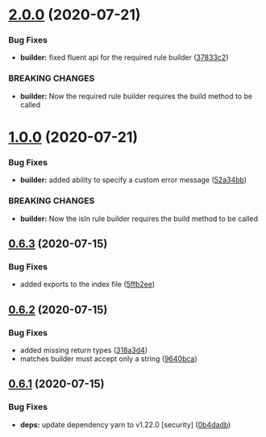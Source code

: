 # [2.0.0](https://github.com/ziccardi/json-data-validator/compare/1.0.0...2.0.0) (2020-07-21)


### Bug Fixes

* **builder:** fixed fluent api for the required rule builder ([37833c2](https://github.com/ziccardi/json-data-validator/commit/37833c2278673ee1cb015bb00c2c5e6a088be53b))


### BREAKING CHANGES

* **builder:** Now the required rule builder requires the build method
to be called



# [1.0.0](https://github.com/ziccardi/json-data-validator/compare/0.6.3...1.0.0) (2020-07-21)


### Bug Fixes

* **builder:** added ability to specify a custom error message ([52a34bb](https://github.com/ziccardi/json-data-validator/commit/52a34bb05b30d203180f52c168730c1c38b1666c))


### BREAKING CHANGES

* **builder:** Now the isIn rule builder requires the build method to
be called



## [0.6.3](https://github.com/ziccardi/json-data-validator/compare/0.6.2...0.6.3) (2020-07-15)


### Bug Fixes

* added exports to the index file ([5ffb2ee](https://github.com/ziccardi/json-data-validator/commit/5ffb2eefe33dc82ed85e39f9f309be282c0ff45e))



## [0.6.2](https://github.com/ziccardi/json-data-validator/compare/0.6.1...0.6.2) (2020-07-15)


### Bug Fixes

* added missing return types ([318a3d4](https://github.com/ziccardi/json-data-validator/commit/318a3d48d7a05b35bb4ccd72fbc41f7ed1cd2e85))
* matches builder must accept only a string ([9640bca](https://github.com/ziccardi/json-data-validator/commit/9640bca8e3cbef7198dc824001ab7d0a96809083))



## [0.6.1](https://github.com/ziccardi/json-data-validator/compare/0.6.0...0.6.1) (2020-07-15)


### Bug Fixes

* **deps:** update dependency yarn to v1.22.0 [security] ([0b4dadb](https://github.com/ziccardi/json-data-validator/commit/0b4dadb18dcc170df49eb33f71b7e1727b298b6d))



